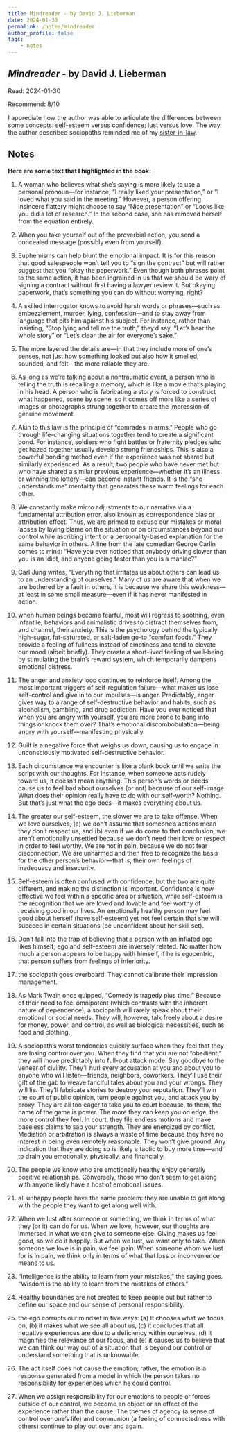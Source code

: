 ```yaml
---
title: Mindreader - by David J. Lieberman
date: 2024-01-30
permalink: /notes/mindreader
author_profile: false
tags:
    - notes
---
```


## *Mindreader* - by David J. Lieberman

Read: 2024-01-30

Recommend: 8/10

I appreciate how the author was able to articulate the differences between some concepts: self-esteem versus confidence; lust versus love. The way the author described sociopaths reminded me of my [sister-in-law](https://chengnie.com/gww2023/). 

## Notes

**Here are some text that I highlighted in the book:** 

1. A woman who believes what she’s saying is more likely to use a personal pronoun—for instance, “I really liked your presentation,” or “I loved what you said in the meeting.” However, a person offering insincere flattery might choose to say “Nice presentation” or “Looks like you did a lot of research.” In the second case, she has removed herself from the equation entirely. 

1. When you take yourself out of the proverbial action, you send a concealed message (possibly even from yourself). 

1. Euphemisms can help blunt the emotional impact. It is for this reason that good salespeople won’t tell you to “sign the contract” but will rather suggest that you “okay the paperwork.” Even though both phrases point to the same action, it has been ingrained in us that we should be wary of signing a contract without first having a lawyer review it. But okaying paperwork, that’s something you can do without worrying, right?

1. A skilled interrogator knows to avoid harsh words or phrases—such as embezzlement, murder, lying, confession—and to stay away from language that pits him against his subject. For instance, rather than insisting, “Stop lying and tell me the truth,” they’d say, “Let’s hear the whole story” or “Let’s clear the air for everyone’s sake.”

1. The more layered the details are—in that they include more of one’s senses, not just how something looked but also how it smelled, sounded, and felt—the more reliable they are. 

1. As long as we’re talking about a nontraumatic event, a person who is telling the truth is recalling a memory, which is like a movie that’s playing in his head. A person who is fabricating a story is forced to construct what happened, scene by scene, so it comes off more like a series of images or photographs strung together to create the impression of genuine movement.

1. Akin to this law is the principle of “comrades in arms.” People who go through life-changing situations together tend to create a significant bond. For instance, soldiers who fight battles or fraternity pledges who get hazed together usually develop strong friendships. This is also a powerful bonding method even if the experience was not shared but similarly experienced. As a result, two people who have never met but who have shared a similar previous experience—whether it’s an illness or winning the lottery—can become instant friends. It is the “she understands me” mentality that generates these warm feelings for each other. 

1. We constantly make micro adjustments to our narrative via a fundamental attribution error, also known as correspondence bias or attribution effect. Thus, we are primed to excuse our mistakes or moral lapses by laying blame on the situation or on circumstances beyond our control while ascribing intent or a personality-based explanation for the same behavior in others. A line from the late comedian George Carlin comes to mind: “Have you ever noticed that anybody driving slower than you is an idiot, and anyone going faster than you is a maniac?” 

1. Carl Jung writes, “Everything that irritates us about others can lead us to an understanding of ourselves.” Many of us are aware that when we are bothered by a fault in others, it is because we share this weakness—at least in some small measure—even if it has never manifested in action. 

1. when human beings become fearful, most will regress to soothing, even infantile, behaviors and animalistic drives to distract themselves from, and channel, their anxiety. This is the psychology behind the typically high-sugar, fat-saturated, or salt-laden go-to “comfort foods.” They provide a feeling of fullness instead of emptiness and tend to elevate our mood (albeit briefly). They create a short-lived feeling of well-being by stimulating the brain’s reward system, which temporarily dampens emotional distress.

1. The anger and anxiety loop continues to reinforce itself. Among the most important triggers of self-regulation failure—what makes us lose self-control and give in to our impulses—is anger. Predictably, anger gives way to a range of self-destructive behavior and habits, such as alcoholism, gambling, and drug addiction. Have you ever noticed that when you are angry with yourself, you are more prone to bang into things or knock them over? That’s emotional discombobulation—being angry with yourself—manifesting physically. 

1. Guilt is a negative force that weighs us down, causing us to engage in unconsciously motivated self-destructive behavior. 

1. Each circumstance we encounter is like a blank book until we write the script with our thoughts. For instance, when someone acts rudely toward us, it doesn’t mean anything. This person’s words or deeds cause us to feel bad about ourselves (or not) because of our self-image. What does their opinion really have to do with our self-worth? Nothing. But that’s just what the ego does—it makes everything about us.

1. The greater our self-esteem, the slower we are to take offense. When we love ourselves, (a) we don’t assume that someone’s actions mean they don’t respect us, and (b) even if we do come to that conclusion, we aren’t emotionally unsettled because we don’t need their love or respect in order to feel worthy. We are not in pain, because we do not fear disconnection. We are unharmed and then free to recognize the basis for the other person’s behavior—that is, their own feelings of inadequacy and insecurity.

1. Self-esteem is often confused with confidence, but the two are quite different, and making the distinction is important. Confidence is how effective we feel within a specific area or situation, while self-esteem is the recognition that we are loved and lovable and feel worthy of receiving good in our lives. An emotionally healthy person may feel good about herself (have self-esteem) yet not feel certain that she will succeed in certain situations (be unconfident about her skill set).

1. Don’t fall into the trap of believing that a person with an inflated ego likes himself; ego and self-esteem are inversely related. No matter how much a person appears to be happy with himself, if he is egocentric, that person suffers from feelings of inferiority.

1. the sociopath goes overboard. They cannot calibrate their impression management.

1. As Mark Twain once quipped, “Comedy is tragedy plus time.” Because of their need to feel omnipotent (which contrasts with the inherent nature of dependence), a sociopath will rarely speak about their emotional or social needs. They will, however, talk freely about a desire for money, power, and control, as well as biological necessities, such as food and clothing.

1. A sociopath’s worst tendencies quickly surface when they feel that they are losing control over you. When they find that you are not “obedient,” they will move predictably into full-out attack mode. Say goodbye to the veneer of civility. They’ll hurl every accusation at you and about you to anyone who will listen—friends, neighbors, coworkers. They’ll use their gift of the gab to weave fanciful tales about you and your wrongs. They will lie. They’ll fabricate stories to destroy your reputation. They’ll win the court of public opinion, turn people against you, and attack you by proxy. They are all too eager to take you to court because, to them, the name of the game is power. The more they can keep you on edge, the more control they feel. In court, they file endless motions and make baseless claims to sap your strength. They are energized by conflict. Mediation or arbitration is always a waste of time because they have no interest in being even remotely reasonable. They won’t give ground. Any indication that they are doing so is likely a tactic to buy more time—and to drain you emotionally, physically, and financially.

1. The people we know who are emotionally healthy enjoy generally positive relationships. Conversely, those who don’t seem to get along with anyone likely have a host of emotional issues. 

1. all unhappy people have the same problem: they are unable to get along with the people they want to get along well with.

1. When we lust after someone or something, we think in terms of what they (or it) can do for us. When we love, however, our thoughts are immersed in what we can give to someone else. Giving makes us feel good, so we do it happily. But when we lust, we want only to take. When someone we love is in pain, we feel pain. When someone whom we lust for is in pain, we think only in terms of what that loss or inconvenience means to us.

1. “Intelligence is the ability to learn from your mistakes,” the saying goes. “Wisdom is the ability to learn from the mistakes of others.” 

1. Healthy boundaries are not created to keep people out but rather to define our space and our sense of personal responsibility.

1. the ego corrupts our mindset in five ways: (a) It chooses what we focus on, (b) it makes what we see all about us, (c) it concludes that all negative experiences are due to a deficiency within ourselves, (d) it magnifies the relevance of our focus, and (e) it causes us to believe that we can think our way out of a situation that is beyond our control or understand something that is unknowable.

1. The act itself does not cause the emotion; rather, the emotion is a response generated from a model in which the person takes no responsibility for experiences which he could control.

1. When we assign responsibility for our emotions to people or forces outside of our control, we become an object or an effect of the experience rather than the cause. The themes of agency (a sense of control over one’s life) and communion (a feeling of connectedness with others) continue to play out over and again.

